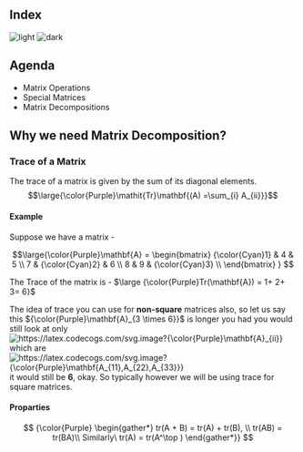 ## Index
![light](https://user-images.githubusercontent.com/12748752/132402912-1a2a215e-de2f-4536-b28e-e75197136af9.png)
![dark](https://user-images.githubusercontent.com/12748752/132402918-976c6cc7-cc94-4267-9513-b3937504eb63.png)


## Agenda
* Matrix Operations
* Special Matrices
* Matrix Decompositions

## Why we need Matrix Decomposition?


### Trace of a Matrix
The trace of a matrix is given by the sum of its diagonal elements.
$$\large{\color{Purple}\mathit{Tr}\mathbf{(A) =\sum_{i} A_{ii}}}$$
#### Example
Suppose we have a matrix -

$$\large{\color{Purple}\mathbf{A} = \begin{bmatrix}
{\color{Cyan}1} & 4 & 5 \\
7 & {\color{Cyan}2} & 6 \\ 
8 & 9 & {\color{Cyan}3} \\
\end{bmatrix} 
} 
$$

The Trace of the matrix is - $\large {\color{Purple}Tr(\mathbf{A}) = 1+ 2+ 3= 6}$

The idea of trace you can use for **non-square** matrices also, so let us say this ${\color{Purple}\mathbf{A}_{3 \times 6}}$ is longer you had  you would still look at only <img src="https://latex.codecogs.com/svg.image?{\color{Purple}\mathbf{A}_{ii}}" title="https://latex.codecogs.com/svg.image?{\color{Purple}\mathbf{A}_{ii}}" align="center"/> which are <img src="https://latex.codecogs.com/svg.image?{\color{Purple}\mathbf{A_{11},A_{22},A_{33}}}" title="https://latex.codecogs.com/svg.image?{\color{Purple}\mathbf{A_{11},A_{22},A_{33}}}" align="center"/> it would still be **6**, okay. So typically however we will be using trace for square matrices.

#### Proparties

$$
{\color{Purple} \begin{gather*}
tr(A + B) = tr(A) + tr(B), \\
tr(AB) = tr(BA)\\
Similarly\ tr(A) = tr(A^\top )
\end{gather*}}
$$







